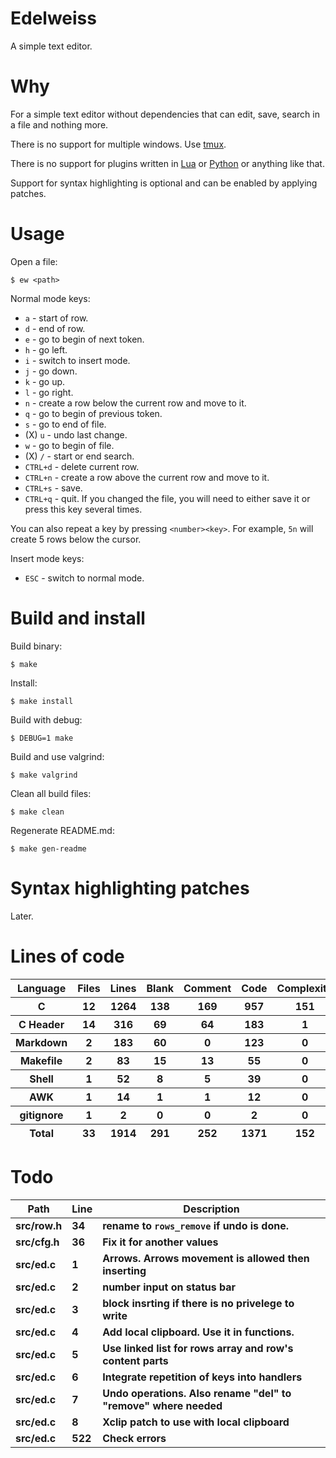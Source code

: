 # Edelweiss

A simple text editor.

# Why

For a simple text editor without dependencies that can edit, save, search in a file and nothing more.

There is no support for multiple windows. Use [tmux](https://github.com/tmux/tmux).

There is no support for plugins written in [Lua](https://en.wikipedia.org/wiki/Lua_(programming_language)) or [Python](https://en.wikipedia.org/wiki/Python_(programming_language)) or anything like that.

Support for syntax highlighting is optional and can be enabled by applying patches.

# Usage

Open a file:

```
$ ew <path>
```

Normal mode keys:

- `a` - start of row.
- `d` - end of row.
- `e` - go to begin of next token.
- `h` - go left.
- `i` - switch to insert mode.
- `j` - go down.
- `k` - go up.
- `l` - go right.
- `n` - create a row below the current row and move to it.
- `q` - go to begin of previous token.
- `s` - go to end of file.
- (X) `u` - undo last change.
- `w` - go to begin of file.
- (X) `/` - start or end search.
- `CTRL+d` - delete current row.
- `CTRL+n` - create a row above the current row and move to it.
- `CTRL+s` - save.
- `CTRL+q` - quit. If you changed the file, you will need to either save it or press this key several times.

You can also repeat a key by pressing `<number><key>`. For example, `5n` will create 5 rows below the cursor.

Insert mode keys:

- `ESC` - switch to normal mode.

# Build and install

Build binary:

```
$ make
```

Install:

```
$ make install
```

Build with debug:

```
$ DEBUG=1 make
```

Build and use valgrind:

```
$ make valgrind
```

Clean all build files:

```
$ make clean
```

Regenerate README.md:

```
$ make gen-readme
```

# Syntax highlighting patches

Later.

# Lines of code

<table id="scc-table">
	<thead><tr>
		<th>Language</th>
		<th>Files</th>
		<th>Lines</th>
		<th>Blank</th>
		<th>Comment</th>
		<th>Code</th>
		<th>Complexity</th>
		<th>Bytes</th>
	</tr></thead>
	<tbody><tr>
		<th>C</th>
		<th>12</th>
		<th>1264</th>
		<th>138</th>
		<th>169</th>
		<th>957</th>
		<th>151</th>
		<th>25259</th>
	</tr><tr>
		<th>C Header</th>
		<th>14</th>
		<th>316</th>
		<th>69</th>
		<th>64</th>
		<th>183</th>
		<th>1</th>
		<th>6830</th>
	</tr><tr>
		<th>Markdown</th>
		<th>2</th>
		<th>183</th>
		<th>60</th>
		<th>0</th>
		<th>123</th>
		<th>0</th>
		<th>3374</th>
	</tr><tr>
		<th>Makefile</th>
		<th>2</th>
		<th>83</th>
		<th>15</th>
		<th>13</th>
		<th>55</th>
		<th>0</th>
		<th>1961</th>
	</tr><tr>
		<th>Shell</th>
		<th>1</th>
		<th>52</th>
		<th>8</th>
		<th>5</th>
		<th>39</th>
		<th>0</th>
		<th>1008</th>
	</tr><tr>
		<th>AWK</th>
		<th>1</th>
		<th>14</th>
		<th>1</th>
		<th>1</th>
		<th>12</th>
		<th>0</th>
		<th>220</th>
	</tr><tr>
		<th>gitignore</th>
		<th>1</th>
		<th>2</th>
		<th>0</th>
		<th>0</th>
		<th>2</th>
		<th>0</th>
		<th>11</th>
	</tr></tbody>
	<tfoot><tr>
		<th>Total</th>
		<th>33</th>
		<th>1914</th>
		<th>291</th>
		<th>252</th>
		<th>1371</th>
		<th>152</th>
    	<th>38663</th>
	</tr></tfoot>
	</table>

# Todo

|Path|Line|Description|
|-|-|-|
|**src/row.h**|**34**|**rename to `rows_remove` if undo is done.**|
|**src/cfg.h**|**36**|**Fix it for another values**|
|**src/ed.c**|**1**|**Arrows. Arrows movement is allowed then inserting**|
|**src/ed.c**|**2**|**number input on status bar**|
|**src/ed.c**|**3**|**block insrting if there is no privelege to write**|
|**src/ed.c**|**4**|**Add local clipboard. Use it in functions.**|
|**src/ed.c**|**5**|**Use linked list for rows array and row's content parts**|
|**src/ed.c**|**6**|**Integrate repetition of keys into handlers**|
|**src/ed.c**|**7**|**Undo operations. Also rename "del" to "remove" where needed**|
|**src/ed.c**|**8**|**Xclip patch to use with local clipboard**|
|**src/ed.c**|**522**|**Check errors**|
